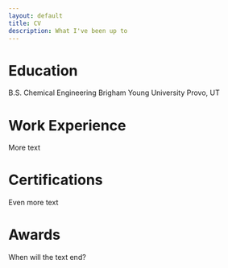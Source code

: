 ```yaml
---
layout: default
title: CV
description: What I've been up to
---
```


# Education

B.S. Chemical Engineering
Brigham Young University
Provo, UT

# Work Experience

More text

# Certifications

Even more text

# Awards

When will the text end?
